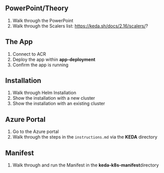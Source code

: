 ## PowerPoint/Theory

1. Walk through the PowerPoint
2. Walk through the Scalers list: https://keda.sh/docs/2.16/scalers/?

## The App

1. Connect to ACR
2. Deploy the app within **app-deployment**
3. Confirm the app is running

## Installation

1. Walk through Helm Installation
2. Show the installation with a new cluster
3. Show the installation with an existing cluster

## Azure Portal

1. Go to the Azure portal
2. Walk through the steps in the `instructions.md` via the **KEDA** directory

## Manifest

1. Walk through and run the Manifest in the **keda-k8s-manifest**directory